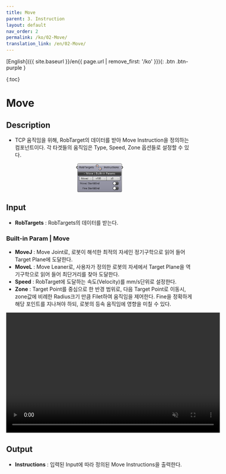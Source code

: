 ```yaml
---
title: Move
parent: 3. Instruction
layout: default
nav_order: 2
permalink: /ko/02-Move/
translation_link: /en/02-Move/
---
```


[English]({{ site.baseurl }}/en{{ page.url | remove_first: '/ko' }}){: .btn .btn-purple }
<!-- [한국어]({{ site.baseurl }}/ko{{ page.url | remove_first: '/en' }}){: .btn .btn-purple } -->

{:toc}
# Move

## Description

* TCP 움직임을 위해, RobTarget의 데이터를 받아 Move Instruction을 정의하는 컴포넌트이다. 각 타겟들의 움직임은 Type, Speed, Zone 옵션들로 설정할 수 있다.

<p align="center">  <img src="/assets/images/Move_2.png" align="center" width="25%"></p>

## Input

* **RobTargets** : RobTargets의 데이터를 받는다.

### Built-in Param | Move

* **MoveJ** : Move Joint로, 로봇이 해석한 최적의 자세인 정기구학으로 읽어 들어 Target Plane에 도달한다.
* **MoveL** : Move Leaner로, 사용자가 정의한 로봇의 자세에서 Target Plane을 역기구학으로 읽어 들어 최단거리를 찾아 도달한다.
* **Speed** : RobTarget에 도달하는 속도(Velocity)를 mm/s단위로 설정한다.
* **Zone** : Target Point를 중심으로 한 반경 범위로, 다음 Target Point로 이동시, zone값에 비례한 Radius크기 만큼 Filet하여 움직임을 제어한다. Fine을 정확하게 해당 포인트를 지나쳐야 하되, 로봇의 등속 움직임에 영향을 미칠 수 있다.

<p align="center"> 
<video src="/assets/images/Move_gif_confirm-min_SHL.mp4" width="576px" height="324px" autoplay=1 muted=1 loop=1 align="center"></video>
</p>

## Output

* **Instructions** : 입력된 Input에 따라 정의된 Move Instructions을 출력한다.
